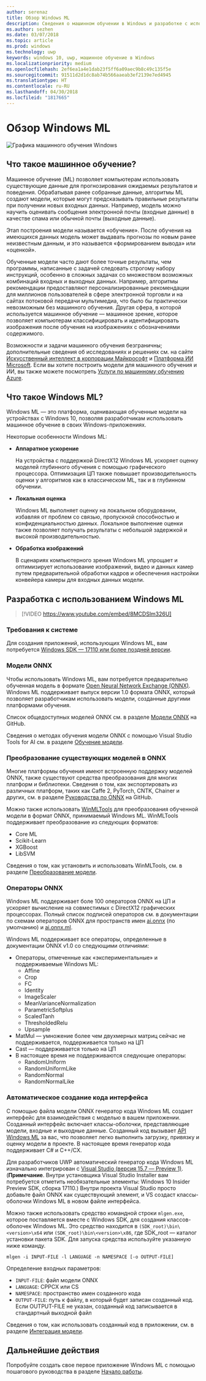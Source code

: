 ```yaml
---
author: serenaz
title: Обзор Windows ML
description: Сведения о машинном обучении в Windows и разработке с использованием Windows ML.
ms.author: sezhen
ms.date: 03/07/2018
ms.topic: article
ms.prod: windows
ms.technology: uwp
keywords: windows 10, uwp, машинное обучение в Windows
ms.localizationpriority: medium
ms.openlocfilehash: 2ef6ea1a4e1dab23f5ff6a09aec9b8c49c135f5e
ms.sourcegitcommit: 91511d2d1dc8ab74b566aaeab3ef2139e7ed4945
ms.translationtype: HT
ms.contentlocale: ru-RU
ms.lasthandoff: 04/30/2018
ms.locfileid: "1817665"
---
```

# <a name="windows-ml-overview"></a>Обзор Windows ML

![Графика машинного обучения Windows](images/brain.png)

## <a name="what-is-machine-learning"></a>Что такое машинное обучение?

Машинное обучение (ML) позволяет компьютерам использовать существующие данные для прогнозирования ожидаемых результатов и поведения. Обрабатывая ранее собранные данные, алгоритмы ML создают модели, которые могут предсказывать правильные результаты при получении новых входных данных. Например, модель можно научить оценивать сообщения электронной почты (входные данные) в качестве спама или обычной почты (выходные данные).

Этап построения модели называется «обучение». После обучения на имеющихся данных модель может выдавать прогнозы по новым ранее неизвестным данным, и это называется «формированием вывода» или «оценкой».

Обученные модели часто дают более точные результаты, чем программы, написанные с задачей следовать строгому набору инструкций, особенно в сложных задачах со множеством возможных комбинаций входных и выходных данных. Например, алгоритмы рекомендации предоставляют персонализированные рекомендации для миллионов пользователей в сфере электронной торговли и на сайтах потоковой передачи мультимедиа, что было бы практически невозможным без машинного обучения. Другая сфера, в которой используется машинное обучение — машинное зрение, которое позволяет компьютерам классифицировать и идентифицировать изображения после обучения на изображениях с обозначениями содержимого.

Возможности и задачи машинного обучения безграничны; дополнительные сведения об исследованиях и решениях см. на сайте [Искусственный интеллект в корпорации Майкрософт](https://www.microsoft.com/ai) и [Платформа ИИ Microsoft](https://azure.microsoft.com/en-us/overview/ai-platform/). Если вы хотите построить модели для машинного обучения и ИИ, вы также можете посмотреть [Услуги по машинному обучению Azure](https://docs.microsoft.com/azure/machine-learning/preview/overview-what-is-azure-ml).

## <a name="what-is-windows-ml"></a>Что такое Windows ML?

Windows ML — это платформа, оценивающая обученные модели на устройствах с Windows 10, позволяя разработчикам использовать машинное обучение в своих Windows-приложениях.

Некоторые особенности Windows ML:

- **Аппаратное ускорение**
    
    На устройства с поддержкой DirectX12 Windows ML ускоряет оценку моделей глубинного обучения с помощью графического процессора. Оптимизация ЦП также повышает производительность оценки у алгоритмов как в классическом ML, так и в глубинном обучении.

- **Локальная оценка**

    Windows ML выполняет оценку на локальном оборудовании, избавляя от проблем со связью, пропускной способностью и конфиденциальностью данных. Локальное выполнение оценки также позволяет получать результаты с небольшой задержкой и высокой производительностью.

- **Обработка изображений**

    В сценариях компьютерного зрения Windows ML упрощает и оптимизирует использование изображений, видео и данных камер путем предварительной обработки кадров и обеспечения настройки конвейера камеры для входных данных модели.

## <a name="how-to-develop-with-windows-ml"></a>Разработка с использованием Windows ML

> [!VIDEO https://www.youtube.com/embed/8MCDSlm326U]

### <a name="system-requirements"></a>Требования к системе

Для создания приложений, использующих Windows ML, вам потребуется [Windows SDK — 17110 или более поздней версии](https://www.microsoft.com/en-us/software-download/windowsinsiderpreviewSDK).

### <a name="onnx-models"></a>Модели ONNX

Чтобы использовать Windows ML, вам потребуется предварительно обученная модель в формате [Open Neural Network Exchange (ONNX)](https://onnx.ai). Windows ML поддерживает выпуск версии 1.0 формата ONNX, который позволяет разработчикам использовать модели, созданные другими платформами обучения.

Список общедоступных моделей ONNX см. в разделе [Модели ONNX](https://github.com/onnx/models) на GitHub.

Сведения о методах обучения модели ONNX с помощью Visual Studio Tools for AI см. в разделе [Обучение модели](train-ai-model.md).

### <a name="convert-existing-models-to-onnx"></a>Преобразование существующих моделей в ONNX

Многие платформы обучения имеют встроенную поддержку моделей ONNX, также существуют средства преобразования для многих платформ и библиотеки. Сведения о том, как экспортировать из различных платформ, таких как Caffe 2, PyTorch, CNTK, Chainer и других, см. в разделе [Руководства по ONNX](https://github.com/onnx/tutorials) на GitHub.

Можно также использовать [WinMLTools](https://pypi.org/project/winmltools/) для преобразования обученной модели в формат ONNX, принимаемый Windows ML. WinMLTools поддерживает преобразование из следующих форматов:

- Core ML
- Scikit-Learn
- XGBoost
- LibSVM

Сведения о том, как установить и использовать WinMLTools, см. в разделе [Преобразование модели](conversion-samples.md).

### <a name="onnx-operators"></a>Операторы ONNX

Windows ML поддерживает боле 100 операторов ONNX на ЦП и ускоряет вычисление на совместимых с DirectX12 графических процессорах. Полный список подписей операторов см. в документации по схемам операторов ONNX для пространств имен [ai.onnx](https://github.com/onnx/onnx/blob/rel-1.0/docs/Operators.md) (по умолчанию) и [ai.onnx.ml](https://github.com/onnx/onnx/blob/rel-1.0/docs/Operators-ml.md).

Windows ML поддерживает все операторы, определенные в документации ONNX v1.0 со следующими отличиями:

- Операторы, отмеченные как «экспериментальные» и поддерживаемые Windows ML:
    - Affine
    - Crop
    - FC
    - Identity
    - ImageScaler
    - MeanVarianceNormalization
    - ParametricSoftplus
    - ScaledTanh
    - ThresholdedRelu
    - Upsample
- MatMul — умножение более чем двухмерных матриц сейчас не поддерживается, поддерживается только на ЦП
- Cast — поддерживается только на ЦП
- В настоящее время не поддерживаются следующие операторы:
    - RandomUniform
    - RandomUniformLike
    - RandomNormal
    - RandomNormalLike

### <a name="automatic-interface-code-generation"></a>Автоматическое создание кода интерфейса

С помощью файла модели ONNX генератор кода Windows ML создает интерфейс для взаимодействия с моделью в вашем приложении. Созданный интерфейс включает классы-оболочки, представляющие модели, входные и выходные данные. Созданный код вызывает [API Windows ML](/uwp/api/windows.ai.machinelearning.preview) за вас, что позволяет легко выполнить загрузку, привязку и оценку модели в проекте. В настоящее время генератор кода поддерживает C# и C++/CX.

Для разработчиков UWP автоматический генератор кода Windows ML изначально интегрирован с [Visual Studio (версия 15.7 — Preview 1)](https://www.visualstudio.com/vs/preview/). (**Примечание**. Внутри установщика Visual Studio Installer вам потребуется отметить необязательные элементы: Windows 10 Insider Preview SDK, сборка 17110.) Внутри проекта Visual Studio просто добавьте файл ONNX как существующий элемент, и VS создаст классы-оболочки Windows ML в новом файле интерфейса.

Можно также использовать средство командной строки `mlgen.exe`, которое поставляется вместе с Windows SDK, для создания классов-оболочек Windows ML. Это средство находится в `(SDK_root)\bin\<version>\x64` или `(SDK_root)\bin\<version>\x86`, где SDK_root — каталог установки пакета SDK. Для запуска средства используйте указанную ниже команду.

```
mlgen -i INPUT-FILE -l LANGUAGE -n NAMESPACE [-o OUTPUT-FILE]
```

Определение входных параметров:

- `INPUT-FILE`: файл модели ONNX
- `LANGUAGE`: CPPCX или CS
- `NAMESPACE`: пространство имен созданного кода
- `OUTPUT-FILE`: путь к файлу, в который будет записан созданный код. Если OUTPUT-FILE не указан, созданный код записывается в стандартный выходной файл

Сведения о том, как использовать созданный код в приложении, см. в разделе [Интеграция модели](integrate-model.md).

## <a name="next-steps"></a>Дальнейшие действия

Попробуйте создать свое первое приложение Windows ML с помощью пошагового руководства в разделе [Начало работы](get-started.md).